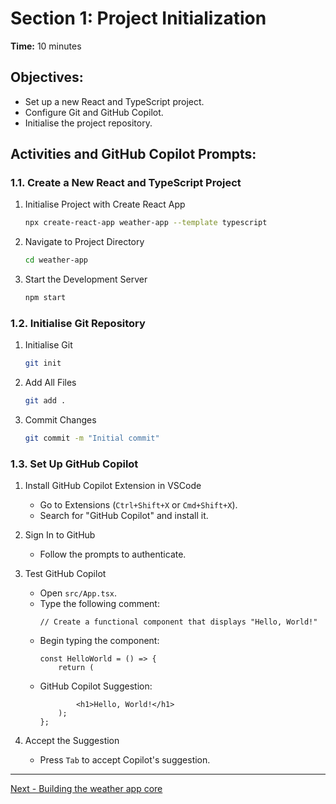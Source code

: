 # Section 1: Project Initialization

**Time:** 10 minutes


## Objectives:

*   Set up a new React and TypeScript project.
*   Configure Git and GitHub Copilot.
*   Initialise the project repository.


## Activities and GitHub Copilot Prompts:


### 1.1. Create a New React and TypeScript Project

1.  Initialise Project with Create React App
    ```bash
    npx create-react-app weather-app --template typescript
    ```

2.  Navigate to Project Directory
    ```bash
    cd weather-app
    ```

3.  Start the Development Server
    ```bash
    npm start
    ```


### 1.2. Initialise Git Repository

1.  Initialise Git
    ```bash
    git init
    ```
    
2.  Add All Files
    ```bash
    git add .
    ```
    
3.  Commit Changes
    ```bash
    git commit -m "Initial commit"
    ```
    

### 1.3. Set Up GitHub Copilot

1.  Install GitHub Copilot Extension in VSCode
    *   Go to Extensions (`Ctrl+Shift+X` or `Cmd+Shift+X`).
    *   Search for "GitHub Copilot" and install it.

2.  Sign In to GitHub
    *   Follow the prompts to authenticate.

3.  Test GitHub Copilot
    *   Open `src/App.tsx`.
    *   Type the following comment:
        ```tsx
        // Create a functional component that displays "Hello, World!"
        ```
    *   Begin typing the component:
        ```tsx
        const HelloWorld = () => {
            return (
        ```
    *   GitHub Copilot Suggestion:
        ```tsx
                <h1>Hello, World!</h1>
            );
        };
        ```
        
4.  Accept the Suggestion
    *   Press `Tab` to accept Copilot's suggestion.

---------------
[Next - Building the weather app core](./02-building-the-weather-app-core.md)